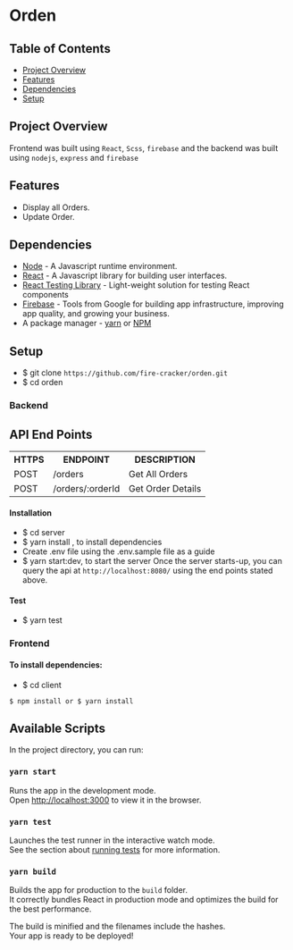 # Orden

## Table of Contents

- [Project Overview](#Project-Overview)
- [Features](#Features)
- [Dependencies](#Dependencies)
- [Setup](#Setup)

## Project Overview

Frontend was built using `React`, `Scss`, `firebase` and the backend was built using `nodejs`, `express` and `firebase`

## Features

- Display all Orders.
- Update Order.


## Dependencies

- [Node](https://nodejs.org/en/download/) - A Javascript runtime environment.
- [React](https://reactjs.org/) - A Javascript library for building user interfaces.
- [React Testing Library](https://testing-library.com/docs) - Light-weight solution for testing React components
- [Firebase](https://firebase.google.com/) - Tools from Google for building app infrastructure, improving app quality, and growing your business.
- A package manager - [yarn](https://yarnpkg.com/lang/en/) or [NPM](https://www.npmjs.com/)


## Setup

- \$ git clone `https://github.com/fire-cracker/orden.git`
- \$ cd orden

### Backend

## API End Points
<table>
	<tr>
		<th>HTTPS</th>
		<th>ENDPOINT</th>
		<th>DESCRIPTION</th>
	</tr>
	<tr>
		<td>POST</td>
		<td>/orders</td> 
		<td>Get All Orders</td>
	</tr>
	<tr>
		<td>POST</td>
		<td>/orders/:orderId</td> 
		<td>Get Order Details</td>
	</tr>
</table> 

#### Installation
- $ cd server
- $ yarn install , to install dependencies
- Create .env file using the .env.sample file as a guide
- $ yarn start:dev, to start the server
Once the server starts-up, you can query the api at `http://localhost:8080/` using the end points stated above.

#### Test
- $ yarn test

### Frontend

#### To install dependencies:
- $ cd client
```
$ npm install or $ yarn install
```

## Available Scripts

In the project directory, you can run:

### `yarn start`

Runs the app in the development mode.<br />
Open [http://localhost:3000](http://localhost:3000) to view it in the browser.

### `yarn test`

Launches the test runner in the interactive watch mode.<br />
See the section about [running tests](https://facebook.github.io/create-react-app/docs/running-tests) for more information.

### `yarn build`

Builds the app for production to the `build` folder.<br />
It correctly bundles React in production mode and optimizes the build for the best performance.

The build is minified and the filenames include the hashes.<br />
Your app is ready to be deployed!
